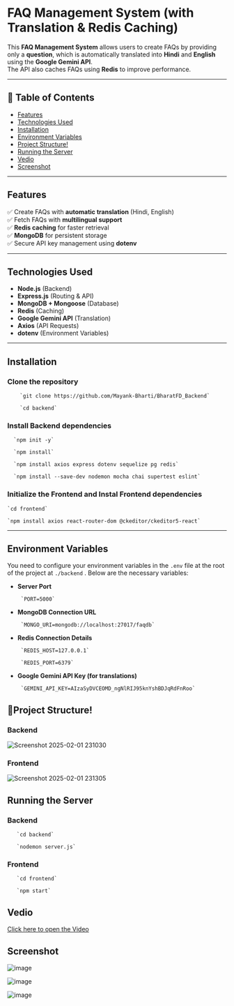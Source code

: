 # FAQ Management System (with Translation & Redis Caching)

This **FAQ Management System** allows users to create FAQs by providing only a **question**, which is automatically translated into **Hindi** and **English** using the **Google Gemini API**.  
The API also caches FAQs using **Redis** to improve performance.

---

## 📖 Table of Contents
- [Features](#features)
- [Technologies Used](#technologies-used)
- [Installation](#installation)
- [Environment Variables](#environment-variables)
- [Project Structure!](#project-structure)
- [Running the Server](#running-the-server)
- [Vedio](#Vedio)
- [Screenshot](#Screenshot)

---

## Features
✅ Create FAQs with **automatic translation** (Hindi, English)  
✅ Fetch FAQs with **multilingual support**  
✅ **Redis caching** for faster retrieval  
✅ **MongoDB** for persistent storage  
✅ Secure API key management using **dotenv**  

---

## Technologies Used
- **Node.js** (Backend)
- **Express.js** (Routing & API)
- **MongoDB + Mongoose** (Database)
- **Redis** (Caching)
- **Google Gemini API** (Translation)
- **Axios** (API Requests)
- **dotenv** (Environment Variables)

---

## Installation

###  Clone the repository

        `git clone https://github.com/Mayank-Bharti/BharatFD_Backend`
        
        `cd backend`

### Install Backend dependencies

      `npm init -y`

      `npm install`
      
      `npm install axios express dotenv sequelize pg redis`
      
      `npm install --save-dev nodemon mocha chai supertest eslint`


###  Initialize the Frontend and Instal Frontend dependencies

    `cd frontend`
    
    `npm install axios react-router-dom @ckeditor/ckeditor5-react`

---

## Environment Variables

You need to configure your environment variables in the `.env` file at the root of the project at `./backend` . Below are the necessary variables:

- **Server Port**  

       `PORT=5000`

- **MongoDB Connection URL**  

       `MONGO_URI=mongodb://localhost:27017/faqdb`

- **Redis Connection Details**  

       `REDIS_HOST=127.0.0.1`  

       `REDIS_PORT=6379`

- **Google Gemini API Key (for translations)**  

       `GEMINI_API_KEY=AIzaSyDVCEOMD_ngNlRIJ95knYshBDJqRdFnRoo`


##  📂Project Structure!

   ### Backend
         
![Screenshot 2025-02-01 231030](https://github.com/user-attachments/assets/ade62730-3f56-45a3-88ce-c0c6d7fcbdb1)

   ### Frontend 

 ![Screenshot 2025-02-01 231305](https://github.com/user-attachments/assets/b4366546-eba8-47c2-a668-41f04905ab6f)


## Running the Server

### Backend

       `cd backend`
       
       `nodemon server.js`

### Frontend

       `cd frontend`
       
       `npm start`

## Vedio

[Click here to open the Video](https://drive.google.com/file/d/1btP_Pp3iHDMuzsAD7K4LrhqFFC0mlp8X/view?usp=drive_link)

## Screenshot

![image](https://github.com/user-attachments/assets/b48e900b-1815-401d-8a64-b25762b9d051)

![image](https://github.com/user-attachments/assets/2bc47ae9-389c-4f38-95eb-8dc79b06f211)

![image](https://github.com/user-attachments/assets/748693ba-9f93-4b65-97d3-ac896ffc283d)





